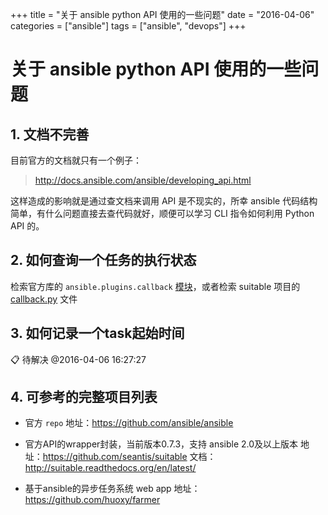 +++
title = "关于 ansible python API 使用的一些问题"
date = "2016-04-06"
categories = ["ansible"]
tags = ["ansible", "devops"]
+++

# 关于 ansible python API 使用的一些问题

## 1. 文档不完善

目前官方的文档就只有一个例子：

> http://docs.ansible.com/ansible/developing_api.html

这样造成的影响就是通过查文档来调用 API 是不现实的，所幸 ansible 代码结构简单，有什么问题直接去查代码就好，顺便可以学习 CLI 指令如何利用 Python API 的。

## 2. 如何查询一个任务的执行状态

检索官方库的 `ansible.plugins.callback` [模块](https://github.com/ansible/ansible/blob/devel/lib%2Fansible%2Fplugins%2Fcallback%2F__init__.py)，或者检索 suitable 项目的 [callback.py](https://github.com/seantis/suitable/blob/master/suitable%2Fcallback.py) 文件

## 3. 如何记录一个task起始时间

📋️ 待解决 @2016-04-06 16:27:27

## 4. 可参考的完整项目列表


* 官方 `repo`
地址：https://github.com/ansible/ansible

* 官方API的wrapper封装，当前版本0.7.3，支持 ansible 2.0及以上版本
地址：https://github.com/seantis/suitable
文档：http://suitable.readthedocs.org/en/latest/

* 基于ansible的异步任务系统 web app
地址：https://github.com/huoxy/farmer

